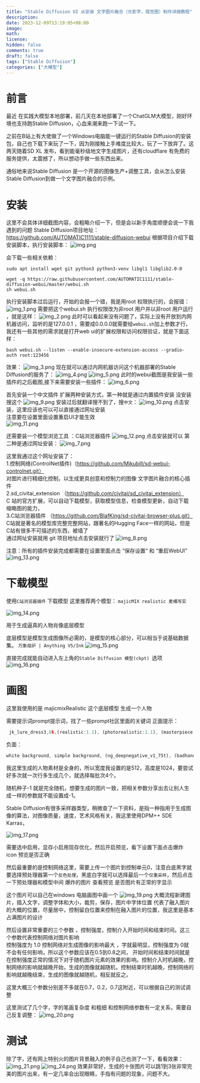 ```yaml
---
title: "Stable Diffusion UI 从安装 文字图片融合（光影字，错觉图）制作详细教程"
description: 
date: 2023-12-09T13:19:05+08:00
image: 
math: 
license: 
hidden: false
comments: true
draft: false
tags: ["Stable Diffusion"]
categories: ["大模型"]
---
```

# 前言
最近 在实践大模型本地部署，前几天在本地部署了一个ChatGLM大模型，刚好环境也支持跑Stable Diffusion，心血来潮来跑一下试一下。

之前在B站上有大佬做了一个Windows电脑能一键运行的Stable Diffusion的安装包，自己也下载下来玩了一下，因为刚接触上手难度比较大，玩了一下放弃了。这两天随着SD XL 发布，看到能毫秒级地文字生成图片，还有cloudflare 有免费的服务提供，太震撼了，所以想动手做一些东西出来。


通俗地来说Stable Diffusion 是一个开源的图像生产+调整工具，会从怎么安装Stable Diffusion到做一个文字图片融合的示例。


# 安装
这里不会具体详细截图内容，会粗略介绍一下，但是会以新手角度顺便会说一下我遇到的问题
Stable Diffusion项目地址：https://github.com/AUTOMATIC1111/stable-diffusion-webui
根据项目介绍下载安装脚本，执行安装脚本：
![img.png](img.png)

会下载一些相关依赖：
```shell
sudo apt install wget git python3 python3-venv libgl1 libglib2.0-0

wget -q https://raw.githubusercontent.com/AUTOMATIC1111/stable-diffusion-webui/master/webui.sh
sh webui.sh
```
执行安装脚本过后运行，开始的会报一个错，我是用root 权限执行的，会报错：
![img_1.png](img_1.png)
需要把这个webui.sh 执行权限改为非root 用户并以非root 用户运行 ，就是这样：
![img_2.png](img_2.png)
此时可以看起来没有问题了，实际上没有开放到内网机器访问，监听的是127.0.0.1 ，需要成0.0.0.0就需要给`webui.sh`加上参数才行，我还有一些其他的需求就是打开web ui的扩展权限和访问权限验证，就是下面这样：
```shell
bash webui.sh --listen --enable-insecure-extension-access --gradio-auth root:123456 
```
效果：
![img_3.png](img_3.png)
现在就可以通过内网机器访问这个机器部署的Stable Diffusion的服务了：
![img_4.png](img_4.png)
![img_5.png](img_5.png)
此时的webui截图是我安装一些插件的之后截图,接下来需要安装一些插件：
![img_6.png](img_6.png)

首先安装一个中文插件
扩展两种安装方式，第一种就是通过内置插件安装
没安装搜这个
![img_9.png](img_9.png)
安装过后就翻译搜不到了，搜`中文`：
![img_10.png](img_10.png)
点击安装，这里应该也可以可以直接通过网址安装  
注意要在设置里面设置重启UI才能生效   
![img_11.png](img_11.png)

还需要装一个模型浏览工具 ：C站浏览器插件
![img_12.png](img_12.png)
点击安装就可以
第二种是通过网址安装：
![img_7.png](img_7.png)

这里我通过这个网址安装了：  
1.控制网络(ControlNet插件)（https://github.com/Mikubill/sd-webui-controlnet.git）  
对图片进行精细化控制，以生成更具创意和控制力的图像 文字图片融合的核心插件  
2.sd_civitai_extension	（https://github.com/civitai/sd_civitai_extension）  
C 站的官方扩展，可以自动下载模型，获取模型信息，检查模型更新，自动下载缩略图的能力，  
3.C站浏览器插件	（https://github.com/BlafKing/sd-civitai-browser-plus.git）  
C站就是著名的模型库完整完整网站，跟著名的Hugging Face一样的网站，但是C站有很多不可描述的东西，被墙了   
通过网址安装就用 git 项目地址点击安装就行了
![img_8.png](img_8.png)

注意：所有的插件安装完成都需要在设置里面点击 ”保存设置“ 和 “重启WebUI”
![img_13.png](img_13.png)

# 下载模型
使用`C站浏览器插件` 下载模型
这里推荐两个模型：
`majicMIX realistic 麦橘写实` 

![img_14.png](img_14.png)

用于生成逼真的人物肖像底层模型

底层模型是模型生成图像所必需的，是模型的核心部分，可以相当于说基础数据集。
`万象熔炉 | Anything V5/Ink`
![img_15.png](img_15.png)


直接完成就能自动进入左上角的`Stable Diffusion 模型(ckpt) `选项
![img_16.png](img_16.png)

#  画图
这里我使用的是 majicmixRealistic 这个底层模型 生成一个人物

需要提示词prompt提示词，找了一些prompt社区里面的关键词
正面提示：
```typescript
 jk_lure_dress3,8k,(realistic:1.1), (photorealistic:1.1), (masterpiece:1.1), (best quality:1.1), RAW photo, highres, ultra detailed, High detail RAW color photo,professional photograph,masterpiece, best quality,realistic,realskin,1girl,low_key,solo,lighting,long hair ,full body, standing,classroom, beautiful detailed eyes,natural lighting,, (detailed face:1.2),extremely beautiful face,
```
负面：
```typescript
white background, simple background, (ng_deepnegative_v1_75t), (badhandv4), (worst quality:2), (low quality:2), (normal quality:2), lowres, watermark, monochrome
```
我这里生成的人物素材是全身的，所以宽度我设置的是512，高度是1024，要尝试好多次就一次行多生成几个，就选择每批次4个。 

随机种子-1 就是完全随机，想要生成的图片一致，把相关参数分享出去让别人生成一样的参数就不能设置成-1。

Stable Diffusion有很多采样器类型，稍微查了一下资料，是指一种指用于生成图像的算法，对图像质量，速度，艺术风格有关，我这里使用DPM++ SDE Karras，


![img_17.png](img_17.png)

需要选中启用，显存小启用现存优化，然后开启预览，看下设置下面点击爆炸icon 预览是否正确

然后最重要的是控制网络这里，需要上传一个图片到控制单元0，注意白底黑字就要选择预处理器第一个`反色处理`，黑底白字就可以选择最后一个`仅重采样`，然后点击一下预处理器和模型中间 爆炸的图片 查看预览 是否图片有正常的字显示

这个图片可以自己在windows 电脑画图中画一个
![img_19.png](img_19.png)
大概流程新建图片，插入文字，调整字体和大小，裁剪，保存，图片中字体位置 代表了融入图片的大概的位置，尽量居中，控制留白位置来控制在融入图片的位置，我这里是基本占满图片的设计

然后设置非常重要的三个参数 ，控制强度，控制介入开始时间和结束时间。这三个参数代表控制网络对图片影响   
 控制强度为 1.0 控制网络对生成图像的影响最大 ，字就最明显，控制强度为 0就不会有任何影响，所以这个参数应该在0.5到0.8之间，
开始时间和结束时间就是在控制强度正常的情况下对于随机图片元素的效果的影响。控制介入时机越晚，控制网络的影响就越晚开始，生成的图像就越随机，控制结束时机越晚，控制网络的影响就越晚结束，生成的图像就越随机，相反就反之。

这里大概三个参数分别差不多就在0.7，0.2，0.7这附近，可以根据自己的测试调整

这里测试了几个字，字的笔画复杂度 和粗细 和控制网络参数有一定关系，需要自己反复调整：
![img_20.png](img_20.png)

# 测试
除了字，还有网上特别火的图片背景融入的例子自己也测了一下，看看效果：
![img_21.png](img_21.png)
![img_24.png](img_24.png)
效果非常好，生成的十张图片可以跳1到3张非常完美的图片出来，有一定几率会出现眼睛，手指有问题的现象，问题不大。